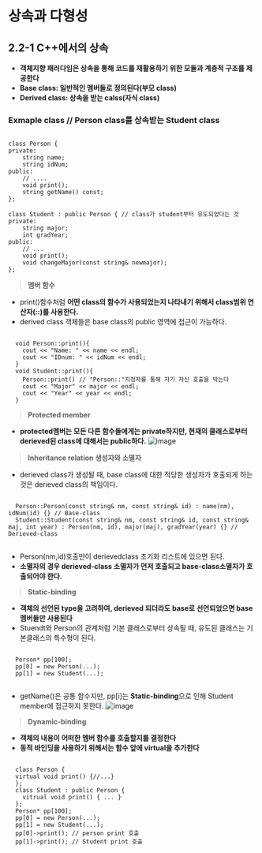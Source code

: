 상속과 다형성
===================
## 2.2-1 C++에서의 상속
* **객체지향 패러다임은 상속을 통해 코드를 재활용하기 위한 모듈과 계층적 구조를 제공한다**
* **Base class: 일반적인 멤버들로 정의된다(부모 class)**
* **Derived class: 상속을 받는 calss(자식 class)**
### Exmaple class // Person class를 상속받는 Student class
<pre><code>
class Person {
private:
	string name;
	string idNum;
public:
	// ....
	void print();
	string getName() const;
};

class Student : public Person { // class가 student부터 유도되었다는 것
private:
	string major;
	int gradYear;
public:
	// ... 
	void print();
	void changeMajor(const string& newmajor);
};</code></pre>
  > **멤버 함수**
  * print()함수처럼 **어떤 class의 함수가 사용되었는지 나타내기 위해서 class범위 연산자(::)를 사용한다.**
  * derived class 객체들은 base class의 public 영역에 접근이 가능하다.
  <pre><code>
  void Person::print(){
    cout << "Name: " << name << endl;
    cout << "IDnum: " << idNum << endl;
  }
  void Student::print(){
    Person::print() // "Person::"지정자를 통해 자기 자신 호출을 막는다
    cout << "Major" << major << endl;
    cout << "Year" << year << endl;
  }</code></pre>
  > **Protected member**
  * **protected멤버는 모든 다른 함수들에게는 private하지만, 현재의 클래스로부터 derieved된 class에 대해서는 public하다.**
  ![image](https://user-images.githubusercontent.com/50229148/107111389-1ebb3a80-6893-11eb-968e-c0379e154cf8.png)
  > **Inheritance relation 생성자와 소멸자**
  * derieved class가 생성될 때, base class에 대한 적당한 생성자가 호출되게 하는 것은 derieved class의 책임이다.
  <pre><code>
  Person::Person(const string& nm, const string& id) : name(nm), idNum(id) {} // Base-class
  Student::Student(const string& nm, const string& id, const string& maj, int year) : Person(nm, id), major(maj), gradYear(year) {} // Derieved-class
  </code></pre>
  * Person(nm,id)호출만이 derievedclass 초기화 리스트에 있으면 된다.
  * **소멸자의 경우 derieved-class 소멸자가 먼저 호출되고 base-class소멸자가 호출되어야 한다.**
  > **Static-binding** 
  * **객체의 선언된 type을 고려하여, derieved 되더라도 base로 선언되었으면 base멤버들만 사용된다**
  * Stuendt와 Person의 관계처럼 기본 클래스로부터 상속될 때, 유도된 클래스는 기본클래스의 특수형이 된다.
  <pre><code>
  Person* pp[100];
  pp[0] = new Person(...);
  pp[1] = new Student(...);
  </code></pre>
  * getName()은 공통 함수지만, pp[i]는 **Static-binding**으로 인해 Student member에 접근하지 못한다.
  ![image](https://user-images.githubusercontent.com/50229148/107111410-4b6f5200-6893-11eb-927c-f1a4127d1391.png)
  > **Dynamic-binding** 
  * **객체의 내용이 어떠한 멤버 함수를 호출할지를 결정한다**
  * **동적 바인딩을 사용하기 위해서는 함수 앞에 virtual을 추가한다**
  <pre><code>
  class Person {
  virtual void print() {//...}
  };
  class Student : public Person {
	vitrual void print() { ... }
  };
  Person* pp[100];
  pp[0] = new Person(...);
  pp[1] = new Student(...);
  pp[0]->print(); // person print 호출
  pp[1]->print(); // Student print 호출
  </code></pre>
